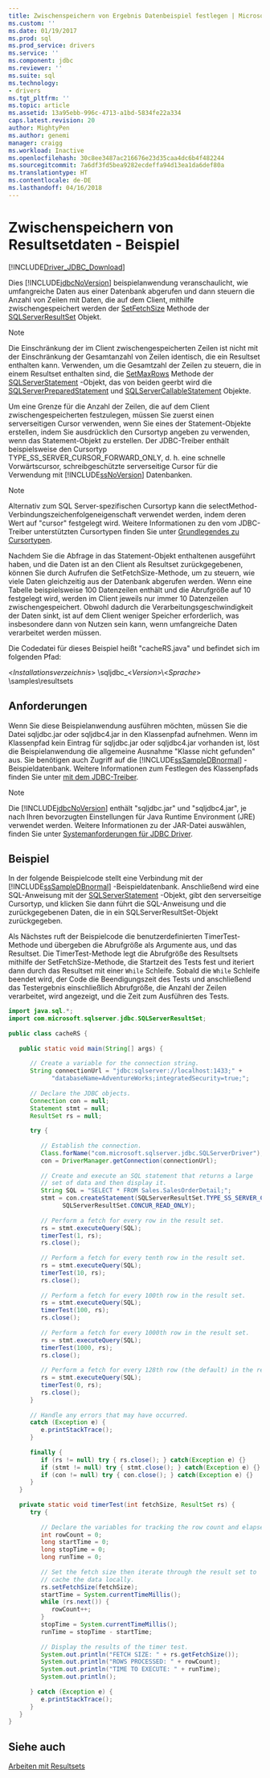```yaml
---
title: Zwischenspeichern von Ergebnis Datenbeispiel festlegen | Microsoft Docs
ms.custom: ''
ms.date: 01/19/2017
ms.prod: sql
ms.prod_service: drivers
ms.service: ''
ms.component: jdbc
ms.reviewer: ''
ms.suite: sql
ms.technology:
- drivers
ms.tgt_pltfrm: ''
ms.topic: article
ms.assetid: 13a95ebb-996c-4713-a1bd-5834fe22a334
caps.latest.revision: 20
author: MightyPen
ms.author: genemi
manager: craigg
ms.workload: Inactive
ms.openlocfilehash: 30c8ee3487ac216676e23d35caa4dc6b4f482244
ms.sourcegitcommit: 7a6df3fd5bea9282ecdeffa94d13ea1da6def80a
ms.translationtype: HT
ms.contentlocale: de-DE
ms.lasthandoff: 04/16/2018
---
```

# <a name="caching-result-set-data-sample"></a>Zwischenspeichern von Resultsetdaten - Beispiel
[!INCLUDE[Driver_JDBC_Download](../../includes/driver_jdbc_download.md)]

  Dies [!INCLUDE[jdbcNoVersion](../../includes/jdbcnoversion_md.md)] beispielanwendung veranschaulicht, wie umfangreiche Daten aus einer Datenbank abgerufen und dann steuern die Anzahl von Zeilen mit Daten, die auf dem Client, mithilfe zwischengespeichert werden der [SetFetchSize](../../connect/jdbc/reference/setfetchsize-method-sqlserverresultset.md) Methode der [ SQLServerResultSet](../../connect/jdbc/reference/sqlserverresultset-class.md) Objekt.  
  
> [!NOTE]  
>  Die Einschränkung der im Client zwischengespeicherten Zeilen ist nicht mit der Einschränkung der Gesamtanzahl von Zeilen identisch, die ein Resultset enthalten kann. Verwenden, um die Gesamtzahl der Zeilen zu steuern, die in einem Resultset enthalten sind, die [SetMaxRows](../../connect/jdbc/reference/setmaxrows-method-sqlserverstatement.md) Methode der [SQLServerStatement](../../connect/jdbc/reference/sqlserverstatement-class.md) -Objekt, das von beiden geerbt wird die [ SQLServerPreparedStatement](../../connect/jdbc/reference/sqlserverpreparedstatement-class.md) und [SQLServerCallableStatement](../../connect/jdbc/reference/sqlservercallablestatement-class.md) Objekte.  
  
 Um eine Grenze für die Anzahl der Zeilen, die auf dem Client zwischengespeicherten festzulegen, müssen Sie zuerst einen serverseitigen Cursor verwenden, wenn Sie eines der Statement-Objekte erstellen, indem Sie ausdrücklich den Cursortyp angeben zu verwenden, wenn das Statement-Objekt zu erstellen. Der JDBC-Treiber enthält beispielsweise den Cursortyp TYPE_SS_SERVER_CURSOR_FORWARD_ONLY, d. h. eine schnelle Vorwärtscursor, schreibgeschützte serverseitige Cursor für die Verwendung mit [!INCLUDE[ssNoVersion](../../includes/ssnoversion_md.md)] Datenbanken.  
  
> [!NOTE]  
>  Alternativ zum SQL Server-spezifischen Cursortyp kann die selectMethod-Verbindungszeichenfolgeneigenschaft verwendet werden, indem deren Wert auf "cursor" festgelegt wird. Weitere Informationen zu den vom JDBC-Treiber unterstützten Cursortypen finden Sie unter [Grundlegendes zu Cursortypen](../../connect/jdbc/understanding-cursor-types.md).  
  
 Nachdem Sie die Abfrage in das Statement-Objekt enthaltenen ausgeführt haben, und die Daten ist an den Client als Resultset zurückgegebenen, können Sie durch Aufrufen die SetFetchSize-Methode, um zu steuern, wie viele Daten gleichzeitig aus der Datenbank abgerufen werden. Wenn eine Tabelle beispielsweise 100 Datenzeilen enthält und die Abrufgröße auf 10 festgelegt wird, werden im Client jeweils nur immer 10 Datenzeilen zwischengespeichert. Obwohl dadurch die Verarbeitungsgeschwindigkeit der Daten sinkt, ist auf dem Client weniger Speicher erforderlich, was insbesondere dann von Nutzen sein kann, wenn umfangreiche Daten verarbeitet werden müssen.  
  
 Die Codedatei für dieses Beispiel heißt "cacheRS.java" und befindet sich im folgenden Pfad:  
  
 \<*Installationsverzeichnis*> \sqljdbc_\<*Version*>\\<*Sprache*> \samples\resultsets  
  
## <a name="requirements"></a>Anforderungen  
 Wenn Sie diese Beispielanwendung ausführen möchten, müssen Sie die Datei sqljdbc.jar oder sqljdbc4.jar in den Klassenpfad aufnehmen. Wenn im Klassenpfad kein Eintrag für sqljdbc.jar oder sqljdbc4.jar vorhanden ist, löst die Beispielanwendung die allgemeine Ausnahme "Klasse nicht gefunden" aus. Sie benötigen auch Zugriff auf die [!INCLUDE[ssSampleDBnormal](../../includes/sssampledbnormal_md.md)] -Beispieldatenbank. Weitere Informationen zum Festlegen des Klassenpfads finden Sie unter [mit dem JDBC-Treiber](../../connect/jdbc/using-the-jdbc-driver.md).  
  
> [!NOTE]  
>  Die [!INCLUDE[jdbcNoVersion](../../includes/jdbcnoversion_md.md)] enthält "sqljdbc.jar" und "sqljdbc4.jar", je nach Ihren bevorzugten Einstellungen für Java Runtime Environment (JRE) verwendet werden. Weitere Informationen zu der JAR-Datei auswählen, finden Sie unter [Systemanforderungen für JDBC Driver](../../connect/jdbc/system-requirements-for-the-jdbc-driver.md).  
  
## <a name="example"></a>Beispiel  
 In der folgende Beispielcode stellt eine Verbindung mit der [!INCLUDE[ssSampleDBnormal](../../includes/sssampledbnormal_md.md)] -Beispieldatenbank. Anschließend wird eine SQL-Anweisung mit der [SQLServerStatement](../../connect/jdbc/reference/sqlserverstatement-class.md) -Objekt, gibt den serverseitige Cursortyp, und klicken Sie dann führt die SQL-Anweisung und die zurückgegebenen Daten, die in ein SQLServerResultSet-Objekt zurückgegeben.  
  
 Als Nächstes ruft der Beispielcode die benutzerdefinierten TimerTest-Methode und übergeben die Abrufgröße als Argumente aus, und das Resultset. Die TimerTest-Methode legt die Abrufgröße des Resultsets mithilfe der SetFetchSize-Methode, die Startzeit des Tests fest und iteriert dann durch das Resultset mit einer `While` Schleife. Sobald die `While` Schleife beendet wird, der Code die Beendigungszeit des Tests und anschließend das Testergebnis einschließlich Abrufgröße, die Anzahl der Zeilen verarbeitet, wird angezeigt, und die Zeit zum Ausführen des Tests.  
  
```java
import java.sql.*;  
import com.microsoft.sqlserver.jdbc.SQLServerResultSet;  
  
public class cacheRS {  
  
   public static void main(String[] args) {  
  
      // Create a variable for the connection string.  
      String connectionUrl = "jdbc:sqlserver://localhost:1433;" +  
            "databaseName=AdventureWorks;integratedSecurity=true;";  
  
      // Declare the JDBC objects.  
      Connection con = null;  
      Statement stmt = null;  
      ResultSet rs = null;  
  
      try {  
  
         // Establish the connection.  
         Class.forName("com.microsoft.sqlserver.jdbc.SQLServerDriver");  
         con = DriverManager.getConnection(connectionUrl);  
  
         // Create and execute an SQL statement that returns a large  
         // set of data and then display it.  
         String SQL = "SELECT * FROM Sales.SalesOrderDetail;";  
         stmt = con.createStatement(SQLServerResultSet.TYPE_SS_SERVER_CURSOR_FORWARD_ONLY, +  
               SQLServerResultSet.CONCUR_READ_ONLY);  
  
         // Perform a fetch for every row in the result set.  
         rs = stmt.executeQuery(SQL);  
         timerTest(1, rs);  
         rs.close();  
  
         // Perform a fetch for every tenth row in the result set.  
         rs = stmt.executeQuery(SQL);  
         timerTest(10, rs);  
         rs.close();  
  
         // Perform a fetch for every 100th row in the result set.  
         rs = stmt.executeQuery(SQL);  
         timerTest(100, rs);  
         rs.close();  
  
         // Perform a fetch for every 1000th row in the result set.  
         rs = stmt.executeQuery(SQL);  
         timerTest(1000, rs);  
         rs.close();  
  
         // Perform a fetch for every 128th row (the default) in the result set.  
         rs = stmt.executeQuery(SQL);  
         timerTest(0, rs);  
         rs.close();  
      }  
  
      // Handle any errors that may have occurred.  
      catch (Exception e) {  
         e.printStackTrace();  
      }  
  
      finally {  
         if (rs != null) try { rs.close(); } catch(Exception e) {}  
         if (stmt != null) try { stmt.close(); } catch(Exception e) {}  
         if (con != null) try { con.close(); } catch(Exception e) {}  
      }  
   }  
  
   private static void timerTest(int fetchSize, ResultSet rs) {  
      try {  
  
         // Declare the variables for tracking the row count and elapsed time.  
         int rowCount = 0;  
         long startTime = 0;  
         long stopTime = 0;  
         long runTime = 0;  
  
         // Set the fetch size then iterate through the result set to  
         // cache the data locally.  
         rs.setFetchSize(fetchSize);  
         startTime = System.currentTimeMillis();  
         while (rs.next()) {  
            rowCount++;  
         }  
         stopTime = System.currentTimeMillis();  
         runTime = stopTime - startTime;  
  
         // Display the results of the timer test.  
         System.out.println("FETCH SIZE: " + rs.getFetchSize());  
         System.out.println("ROWS PROCESSED: " + rowCount);  
         System.out.println("TIME TO EXECUTE: " + runTime);  
         System.out.println();  
  
      } catch (Exception e) {  
         e.printStackTrace();  
      }  
   }  
}  
```  
  
## <a name="see-also"></a>Siehe auch  
 [Arbeiten mit Resultsets](../../connect/jdbc/working-with-result-sets.md)  
  
  
